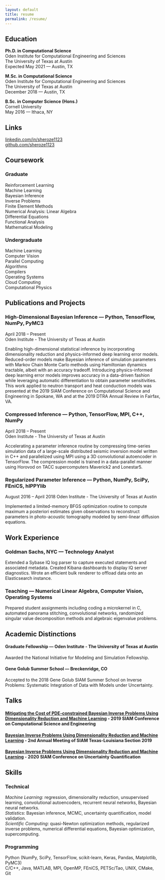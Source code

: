 ```yaml
---
layout: default
title: resume
permalink: /resume/ 
---
```


## Education
**Ph.D. in Computational Science**  
Oden Institute for Computational Engineering and Sciences  
The University of Texas at Austin  
Expected May 2021 — Austin, TX  

**M.Sc. in Computational Science**  
Oden Institute for Computational Engineering and Sciences  
The University of Texas at Austin  
December 2018 — Austin, TX 

**B.Sc. in Computer Science (Hons.)**  
Cornell University  
May 2016 — Ithaca, NY  

## Links
[linkedin.com/in/sheroze1123](https://www.linkedin.com/in/sheroze1123/)  
[github.com/sheroze1123](https://github.com/sheroze1123)  

## Coursework

### Graduate
Reinforcement Learning  
Machine Learning  
Bayesian Inference  
Inverse Problems  
Finite Element Methods  
Numerical Analysis: Linear Algebra  
Differential Equations  
Functional Analysis  
Mathematical Modeling  

### Undergraduate
Machine Learning  
Computer Vision  
Parallel Computing  
Algorithms  
Compilers  
Operating Systems  
Cloud Computing  
Computational Physics  

## Publications and Projects

### High-Dimensional Bayesian Inference — Python, TensorFlow, NumPy, PyMC3
April 2018 – Present  
Oden Institute - The University of Texas at Austin

Enabling high-dimensional statistical inference by incorporating dimensionality reduction and physics-informed deep learning error models. Reduced-order models make Bayesian inference of simulation parameters with Markov Chain Monte Carlo methods using Hamiltonian dynamics tractable, albeit with an accuracy tradeoff. Introducing physics-informed deep learning error models improves accuracy in a data-driven fashion while leveraging automatic differentiation to obtain parameter sensitivities. This work applied to neutron transport and heat conduction models was presented at the 2019 SIAM Conference on Computational Science and Engineering in Spokane, WA and at the 2019 DTRA Annual Review in Fairfax, VA.

### Compressed Inference — Python, TensorFlow, MPI, C++, NumPy
April 2018 – Present  
Oden Institute - The University of Texas at Austin

Accelerating a parameter inference routine by compressing time-series simulation data of a large-scale distributed seismic inversion model written in C++ and parallelized using MPI using a 3D convolutional autoencoder in TensorFlow. The compression model is trained in a data-parallel manner using Horovod on TACC supercomputers Maverick2 and Lonestar5.

### Regularized Parameter Inference — Python, NumPy, SciPy, FEniCS, hIPPYlib
August 2016 – April 2018 
Oden Institute - The University of Texas at Austin
 
Implemented a limited-memory BFGS optimization routine to compute maximum a posteriori estimates given observations to reconstruct parameters in photo-acoustic tomography modeled by semi-linear diffusion equations.

## Work Experience

### Goldman Sachs, NYC — Technology Analyst
Extended a Sybase IQ log parser to capture executed statements and associated metadata. Created Kibana dashboards to display IQ server diagnostics. Wrote an efficient bulk renderer to offload data onto an Elasticsearch instance.

### Teaching — Numerical Linear Algebra, Computer Vision, Operating Systems
Prepared student assignments including coding a microkernel in C, automated panorama stitching, convolutional networks, randomized singular value decomposition methods and algebraic eigenvalue problems.

## Academic Distinctions

#### Graduate Fellowship — Oden Institute - The University of Texas at Austin
Awarded the National Initiative for Modeling and Simulation Fellowship.

#### Gene Golub Summer School — Breckenridge, CO
Accepted to the 2018 Gene Golub SIAM Summer School on Inverse Problems: Systematic Integration of Data with Models under Uncertainty.

## Talks

#### [Mitigating the Cost of PDE-constrained Bayesian Inverse Problems Using Dimensionality Reduction and Machine Learning](https://meetings.siam.org/sess/dsp_talk.cfm?p=95987) - 2019 SIAM Conference on Computational Science and Engineering
#### [Bayesian Inverse Problems Using Dimensionality Reduction and Machine Learning](http://faculty.smu.edu/sxu/SIAMTXLA19/index.html) - 2nd Annual Meeting of SIAM Texas-Louisiana Section 2019
#### [Bayesian Inverse Problems Using Dimensionality Reduction and Machine Learning](https://www.siam.org/conferences/cm/conference/uq20) - 2020 SIAM Conference on Uncertainty Quantification

## Skills

### Technical
*Machine Learning*: regression, dimensionality reduction, unsupervised learning, convolutional autoencoders, recurrent neural networks, Bayesian neural networks.  
*Statistics*: Bayesian inference, MCMC, uncertainty quantification, model validation.  
*Scientific Computing*: quasi-Newton optimization methods, regularized inverse problems, numerical differential equations, Bayesian optimization, supercomputing.  

### Programming
Python (NumPy, SciPy, TensorFlow, scikit-learn, Keras, Pandas, Matplotlib, PyMC3)  
C/C++, Java, MATLAB, MPI, OpenMP, FEniCS, PETSc/Tao, UNIX, CMake, Git  
